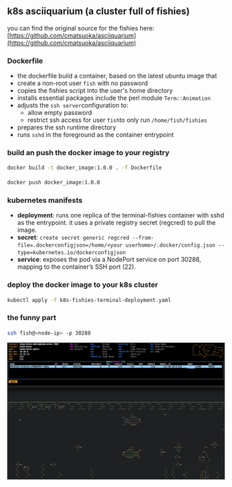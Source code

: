 ## k8s asciiquarium (a cluster full of fishies)

you can find the original source for the fishies here:
[https://github.com/cmatsuoka/asciiquarium](https://github.com/cmatsuoka/asciiquarium)

### Dockerfile
- the dockerfile build a container, based on the latest ubuntu image that
- create a non-root user `fish` with no password
- copies the fishies script into the user's home directory
- installs essential packages include the perl module `Term::Animation`
- adjusts the `ssh server`configuration to:
    - allow empty password
    - restrict ssh access for user `fish`to only run `/home/fish/fishies`
- prepares the ssh runtime directory
- runs `sshd` in the foreground as the container entrypoint

### build an push the docker image to your registry
```bash
docker build -t docker_image:1.0.0 . -f Dockerfile

docker push docker_image:1.0.0
```

### kubernetes manifests
- **deployment**: runs one replica of the terminal-fishies container with sshd
as the entrypoint. it uses a private registry secret (regcred) to pull the
image.
- **secret**: `create secret generic regcred --from-file=.dockerconfigjson=/home/<your userhome>/.docker/config.json --type=kubernetes.io/dockerconfigjson`
- **service**: exposes the pod via a NodePort service on port 30288, mapping to
the container’s SSH port (22).

### deploy the docker image to your k8s cluster
```bash
kubectl apply -f k8s-fishies-terminal-deployment.yaml
```

### the funny part

```bash
ssh fish@<node-ip> -p 30288
```

![Screenshot](screenshot.png)
